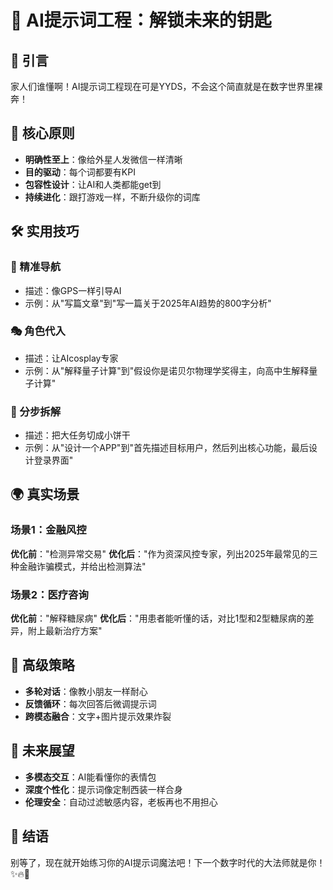 # 🚀 AI提示词工程：解锁未来的钥匙

## 🌟 引言
家人们谁懂啊！AI提示词工程现在可是YYDS，不会这个简直就是在数字世界里裸奔！

## 🔑 核心原则
- **明确性至上**：像给外星人发微信一样清晰
- **目的驱动**：每个词都要有KPI
- **包容性设计**：让AI和人类都能get到
- **持续进化**：跟打游戏一样，不断升级你的词库

## 🛠️ 实用技巧
### 🎯 精准导航
- 描述：像GPS一样引导AI
- 示例：从"写篇文章"到"写一篇关于2025年AI趋势的800字分析"

### 🎭 角色代入
- 描述：让AIcosplay专家
- 示例：从"解释量子计算"到"假设你是诺贝尔物理学奖得主，向高中生解释量子计算"

### 🧩 分步拆解
- 描述：把大任务切成小饼干
- 示例：从"设计一个APP"到"首先描述目标用户，然后列出核心功能，最后设计登录界面"

## 🌍 真实场景
### 场景1：金融风控
**优化前**："检测异常交易"
**优化后**："作为资深风控专家，列出2025年最常见的三种金融诈骗模式，并给出检测算法"

### 场景2：医疗咨询
**优化前**："解释糖尿病"
**优化后**："用患者能听懂的话，对比1型和2型糖尿病的差异，附上最新治疗方案"

## 🚀 高级策略
- **多轮对话**：像教小朋友一样耐心
- **反馈循环**：每次回答后微调提示词
- **跨模态融合**：文字+图片提示效果炸裂

## 🔮 未来展望
- **多模态交互**：AI能看懂你的表情包
- **深度个性化**：提示词像定制西装一样合身
- **伦理安全**：自动过滤敏感内容，老板再也不用担心

## 💪 结语
别等了，现在就开始练习你的AI提示词魔法吧！下一个数字时代的大法师就是你！✨🔥🌈